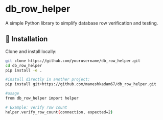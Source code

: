# db_row_helper

A simple Python library to simplify database row verification and testing.

## 🚀 Installation

Clone and install locally:

```bash
git clone https://github.com/yourusername/db_row_helper.git
cd db_row_helper
pip install -e .

#install directly in another project:
pip install git+https://github.com/maneshkadam67/db_row_helper.git

#usage
from db_row_helper import helper

# Example: verify row count
helper.verify_row_count(connection, expected=2)
